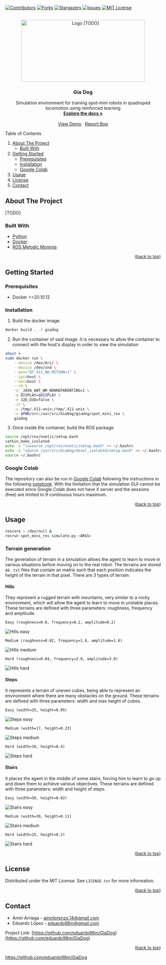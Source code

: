 <div id="top"></div>
<!--
*** REFERENCES: https://github.com/othneildrew/Best-README-Template
-->

<!-- PROJECT SHIELDS -->
<!--
*** I'm using markdown "reference style" links for readability.
*** Reference links are enclosed in brackets [ ] instead of parentheses ( ).
*** See the bottom of this document for the declaration of the reference variables
*** for contributors-url, forks-url, etc. This is an optional, concise syntax you may use.
*** https://www.markdownguide.org/basic-syntax/#reference-style-links
-->
[![Contributors][contributors-shield]][contributors-url]
[![Forks][forks-shield]][forks-url]
[![Stargazers][stars-shield]][stars-url]
[![Issues][issues-shield]][issues-url]
[![MIT License][license-shield]][license-url]

<!-- PROJECT LOGO -->
<br />
<div align="center">
  <a href="https://github.com/eduardo98m/GiaDog">
    <img src="media/logo.png" alt="Logo [TODO]" width="400" height="200">
  </a>

  <h3 align="center">Gia Dog</h3>

  <p align="center">
    Simulation environment for training spot-mini robots in quadruped locomotion using reinforced learning
    <br />
    <a href="https://github.com/eduardo98m/GiaDog"><strong>Explore the docs »</strong></a>
    <br />
    <br />
    <a href="https://github.com/eduardo98m/GiaDog">View Demo</a>
    ·
    <a href="https://github.com/eduardo98m/GiaDog/issues">Report Bug</a>
  </p>
</div>

<!-- TABLE OF CONTENTS -->
<summary>Table of Contents</summary>
<ol>
<li>
    <a href="#about-the-project">About The Project</a>
    <ul>
    <li><a href="#built-with">Built With</a></li>
    </ul>
</li>
<li>
    <a href="#getting-started">Getting Started</a>
    <ul>
    <li><a href="#prerequisites">Prerequisites</a></li>
    <li><a href="#installation">Installation</a></li>
    <li><a href="#google-colab">Google Colab</a></li>
    </ul>
</li>
<li><a href="#usage">Usage</a></li>
<li><a href="#license">License</a></li>
<li><a href="#contact">Contact</a></li>
</ol>

<!-- ABOUT THE PROJECT -->
## About The Project

[TODO]

### Built With

* [Python](https://www.python.org/)
* [Docker](https://www.docker.com/)
* [ROS Melodic Morenia](http://wiki.ros.org/melodic)

<p align="right">(<a href="#top">back to top</a>)</p>

<!-- GETTING STARTED -->
## Getting Started

### Prerequisites

* Docker >=20.10.12

### Installation

1. Build the docker image.

```bash
docker build . -t giadog
```

2. Run the container of said image. It is necessary to allow the container to connect
 with the host's display in order to view the simulation

```bash
xhost +
sudo docker run \
    --device /dev/dri/ \
    --device /dev/snd \
    --env="QT_X11_NO_MITSHM=1" \
    --ipc=host \
    --net=host \
    --rm \
    -e _JAVA_AWT_WM_NONREPARENTING=1 \
    -e DISPLAY=$DISPLAY \
    -e J2D_D3D=false \
    -it \
    -v /tmp/.X11-unix:/tmp/.X11-unix \
    -v $PWD/src:/usr/src/GiaDog/giadog/spot_mini_ros \
    giadog
```

3. Once inside the container, build the ROS package

```bash
source /opt/ros/noetic/setup.bash 
catkin_make_isolated
echo -e "\nsource /opt/ros/noetic/setup.bash" >> ~/.bashrc
echo -e "source /usr/src/GiaDog/devel_isolated/setup.bash" >> ~/.bashrc
source ~/.bashrc
```

### Google Colab

The repository can also be run in [Google Colab](https://colab.research.google.com/) 
following the instructions in the following 
[notebook](https://colab.research.google.com/drive/1I88SeRK-xUmy_r_ZAUL5AZcPFmv57xnI?usp=sharing). 
With the limitation that the simulation GUI cannot be executed since Google Colab does 
not have X server and the sessions (free) are limited to 9 continuous hours maximum.


<p align="right">(<a href="#top">back to top</a>)</p>

<!-- USAGE EXAMPLES -->
## Usage

```bash
roscore > /dev/null &
rosrun spot_mini_ros simulate.py <ARGS>
```

### Terrain generation

The generation of terrain in a simulation allows the agent to learn to move in various
situations before moving on to the real robot. The terrains are stored as `.txt` files 
that contain an matrix such that each position indicates the height of the terrain in 
that pixel. There are 3 types of terrain:

#### Hills

They represent a rugged terrain with mountains, very similar to a rocky environment, 
which will allow the agent to learn to move in unstable places. These terrains are 
defined with three parameters: roughness, frequency and amplitude.

`Easy (roughness=0.0, frequency=0.2, amplitude=0.2)`

![Hills easy](docs/terrain_examples/hills_easy.png) 

`Medium (roughness=0.02, frequency=1.6, amplitude=1.6)`

![Hills medium](docs/terrain_examples/hills_medium.png) 

`Hard (roughness=0.04, frequency=3.0, amplitude=3.0)`

![Hills hard](docs/terrain_examples/hills_hard.png) 

#### Steps 

It represents a terrain of uneven cubes, being able to represent an environment where 
there are many obstacles on the ground. These terrains are defined with three parameters: 
width and max height of cubes.

`Easy (width=25, height=0.05)`

![Steps easy](docs/terrain_examples/steps_easy.png)

`Medium (width=17, height=0.23)`

![Steps medium](docs/terrain_examples/steps_medium.png)

`Hard (width=10, height=0.4)`

![Steps hard](docs/terrain_examples/steps_hard.png)

#### Stairs

It places the agent in the middle of some stairs, forcing him to learn to go up and down 
them to achieve various objectives. These terrains are defined with three parameters: 
width and height of steps.

`Easy (width=50, height=0.02)`

![Stairs easy](docs/terrain_examples/stairs_easy.png) 

`Medium (width=30, height=0.11)`

![Stairs medium](docs/terrain_examples/stairs_medium.png)

`Hard (width=15, height=0.2)`

![Stairs hard](docs/terrain_examples/stairs_hard.png)

<p align="right">(<a href="#top">back to top</a>)</p>

<!-- LICENSE -->
## License

Distributed under the MIT License. See `LICENSE.txt` for more information.

<p align="right">(<a href="#top">back to top</a>)</p>


<!-- CONTACT -->
## Contact

* Amin Arriaga - aminlorenzo.14@gmail.com
* Eduardo López - eduardo98m@gmail.com

Project Link: [https://github.com/eduardo98m/GiaDog](https://github.com/eduardo98m/GiaDog)

<p align="right">(<a href="#top">back to top</a>)</p>

https://github.com/eduardo98m/GiaDog
<!-- MARKDOWN LINKS & IMAGES -->
<!-- https://www.markdownguide.org/basic-syntax/#reference-style-links -->
[contributors-shield]: https://img.shields.io/github/contributors/eduardo98m/GiaDog.svg?style=for-the-badge
[contributors-url]: https://github.com/eduardo98m/GiaDog/graphs/contributors
[forks-shield]: https://img.shields.io/github/forks/eduardo98m/GiaDog.svg?style=for-the-badge
[forks-url]: https://github.com/eduardo98m/GiaDog/network/members
[stars-shield]: https://img.shields.io/github/stars/eduardo98m/GiaDog.svg?style=for-the-badge
[stars-url]: https://github.com/eduardo98m/GiaDog/stargazers
[issues-shield]: https://img.shields.io/github/issues/eduardo98m/GiaDog.svg?style=for-the-badge
[issues-url]: https://github.com/eduardo98m/GiaDog/issues
[license-shield]: https://img.shields.io/github/license/eduardo98m/GiaDog.svg?style=for-the-badge
[license-url]: https://github.com/eduardo98m/GiaDog/blob/master/LICENSE.txt

